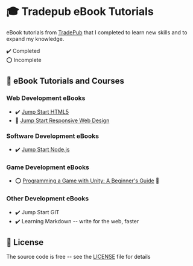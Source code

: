 # :mortar_board: Tradepub eBook Tutorials

eBook tutorials from [TradePub](https://www.tradepub.com) that I completed to learn new skills and to expand my knowledge.

:heavy_check_mark: Completed  
:o: Incomplete

## :beginner: eBook Tutorials and Courses

### Web Development eBooks

- :heavy_check_mark: [Jump Start HTML5](jump-start-html5/)
- :construction: [Jump Start Responsive Web Design](jump-start-responsive-web-design/)

### Software Development eBooks

- :heavy_check_mark: [Jump Start Node.js](jump-start-nodejs/)

### Game Development eBooks

- :o: [Programming a Game with Unity: A Beginner's Guide](https://github.com/learning-game-development/learning-unity-game-development/tree/master/Programming-a-Game-with-Unity) :rocket:

### Other Development eBooks

- :heavy_check_mark: Jump Start GIT
- :heavy_check_mark: Learning Markdown -- write for the web, faster

## :page_with_curl: License

The source code is free -- see the [LICENSE](LICENSE) file for details
